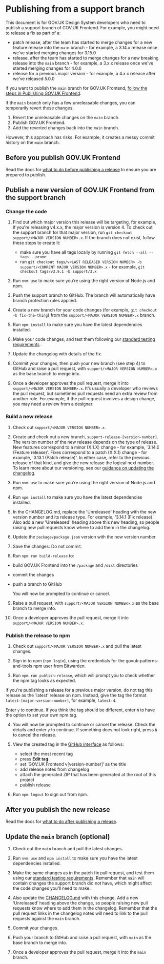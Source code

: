 # Publishing from a support branch

This document is for GOV.UK Design System developers who need to publish a support branch of GOV.UK Frontend. For example, you might need to release a fix as part of a:

- patch release, after the team has started to merge changes for a new feature release into the `main` branch - for example, a 3.14.x release once we've started merging changes for 3.15.0
- release, after the team has started to merge changes for a new breaking release into the `main` branch - for example, a 3.x.x release once we've started merging changes for 4.0.0
- release for a previous major version - for example, a 4.x.x release after we've released 5.0.0

If you want to publish the `main` branch for GOV.UK Frontend, [follow the steps in Publishing GOV.UK Frontend](/docs/releasing/publishing.md).

If the `main` branch only has a few unreleasable changes, you can temporarily revert these changes.

1. Revert the unreleasable changes on the `main` branch.
2. Publish GOV.UK Frontend.
3. Add the reverted changes back into the `main` branch.

However, this approach has risks. For example, it creates a messy commit history on the `main` branch.

## Before you publish GOV.UK Frontend

Read the docs for [what to do before publishing a release](/docs/releasing/before-publishing-a-release.md) to ensure you are prepared to publish.

## Publish a new version of GOV.UK Frontend from the support branch

### Change the code

1. Find out which major version this release will be targeting, for example, if you're releasing v4.x.x, the major version is version 4. To check out the support branch for that major version, run `git checkout support/<MAJOR VERSION NUMBER>.x`. If the branch does not exist, follow these steps to create it:

    - make sure you have all tags locally by running `git fetch --all --tags --prune`
    - run `git checkout tags/v<LAST RELEASED VERSION NUMBER> -b support/<CURRENT MAJOR VERSION NUMBER>.x` - for example, `git checkout tags/v3.9.1 -b support/3.x`

2. Run `nvm use` to make sure you’re using the right version of Node.js and npm.

3. Push the support branch to GitHub. The branch will automatically have branch protection rules applied.

4. Create a new branch for your code changes (for example, `git checkout -b fix-the-thing`) from the `support/<MAJOR VERSION NUMBER>.x` branch.

5. Run `npm install` to make sure you have the latest dependencies installed.

6. Make your code changes, and test them following our [standard testing requirements](/docs/contributing/testing.md).

7. Update the changelog with details of the fix.

8. Commit your changes, then push your new branch (see step 4) to GitHub and raise a pull request, with `support/<MAJOR VERSION NUMBER>.x` as the base branch to merge into.

9. Once a developer approves the pull request, merge it into `support/<MAJOR VERSION NUMBER>.x`. It’s usually a developer who reviews the pull request, but sometimes pull requests need an extra review from another role. For example, if the pull request involves a design change, you may need a review from a designer.

### Build a new release

1. Check out `support/<MAJOR VERSION NUMBER>.x`.

2. Create and check out a new branch, `support-release-[version-number]`. The version number of the new release depends on the type of release. New features correspond to a minor (X.1.X) change - for example, '3.14.0 (Feature release)'. Fixes correspond to a patch (X.X.1) change - for example, '3.13.1 (Patch release)'. In either case, refer to the previous release of that kind, and give the new release the logical next number. To learn more about our versioning, see our [guidance on updating the changelog](/docs/contributing/versioning.md#updating-changelog).

3. Run `nvm use` to make sure you’re using the right version of Node.js and npm.

4. Run `npm install` to make sure you have the latest dependencies installed.

5. In the CHANGELOG.md, replace the 'Unreleased' heading with the new version number and its release type. For example, '3.14.1 (Fix release)'. Also add a new 'Unreleased' heading above this new heading, so people raising new pull requests know where to add them in the changelog.

6. Update the `package/package.json` version with the new version number.

7. Save the changes. Do not commit.

8. Run `npm run build-release` to:

- build GOV.UK Frontend into the `/package` and `/dist` directories
- commit the changes
- push a branch to GitHub

  You will now be prompted to continue or cancel.

9. Raise a pull request, with `support/<MAJOR VERSION NUMBER>.x` as the base branch to merge into.

10. Once a developer approves the pull request, merge it into `support/<MAJOR VERSION NUMBER>.x`.

### Publish the release to npm

1. Check out `support/<MAJOR VERSION NUMBER>.x` and pull the latest changes.

2. Sign in to npm (`npm login`), using the credentials for the govuk-patterns-and-tools npm user from Bitwarden.

3. Run `npm run publish-release`, which will prompt you to check whether the npm tag looks as expected.

  If you're publishing a release for a previous major version, do not tag this release as the 'latest' release on npm. Instead, give the tag the format `latest-[major-version-number]`, for example, `latest-4`.

  Enter `y` to continue. If you think the tag should be different, enter `N` to have the option to set your own npm tag.

4. You will now be prompted to continue or cancel the release. Check the details and enter `y` to continue. If something does not look right, press `N` to cancel the release.

4. View the created tag in the [GitHub interface](https://github.com/alphagov/govuk-frontend/releases) as follows:

    - select the most recent tag
    - press **Edit tag**
    - set ‘GOV.UK Frontend v[version-number]’ as the title
    - add release notes from changelog
    - attach the generated ZIP that has been generated at the root of this project
    - publish release

5. Run `npm logout` to sign out from npm.

## After you publish the new release

Read the docs for [what to do after publishing a release](/docs/releasing/after-publishing-a-release.md).

## Update the `main` branch (optional)

1. Check out the `main` branch and pull the latest changes.

2. Run `nvm use` and `npm install` to make sure you have the latest dependencies installed.

3. Make the same changes as in the patch fix pull request, and test them using our [standard testing requirements](/docs/contributing/testing.md). Remember that `main` will contain changes the support branch did not have, which might affect the code changes you’ll need to make.

4. Also update the [CHANGELOG.md](/CHANGELOG.md) with this change. Add a new ‘Unreleased’ heading above the change, so people raising new pull requests know where to add them in the changelog. Remember that the pull request links in the changelog notes will need to link to the pull requests against the `main` branch.

5. Commit your changes.

6. Push your branch to GitHub and raise a pull request, with `main` as the base branch to merge into.

7. Once a developer approves the pull request, merge it into the `main` branch.
